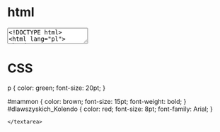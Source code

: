 <!DOCTYPE html>
<html lang="en">
<head>
    <meta charset="UTF-8">
    <title>Title</title>
</head>
<body>
<h1>html</h1>
    <textarea>
<!DOCTYPE html>
<html lang="pl">
<head>
    <meta charset="UTF-8">
    <title>Kolendo</title>
    <link rel="stylesheet" type="text/css" href="zad22.css">
</head>
<body>
<!-- Akapit bez ID -->
<p>Kolendo<br>
    Informatyka to dziedzina nauki zajmująca się przetwarzaniem informacji przy użyciu komputerów. <br>

Programowanie polega na pisaniu kodu źródłowego, który komputer interpretuje i wykonuje. <br>

Algorytmy to zbiory kroków, które komputer wykonuje w celu rozwiązania określonego problemu. <br>

Bazy danych pozwalają na przechowywanie i zarządzanie dużymi ilościami informacji w uporządkowany sposób.</p>

<!-- Akapit z ID mammon -->
<p id="mammon">Kolendo<br>
    Sieci komputerowe umożliwiają komunikację między różnymi urządzeniami i wymianę danych. <br>

Bezpieczeństwo informatyczne zajmuje się ochroną systemów komputerowych przed zagrożeniami. <br>

Sztuczna inteligencja (AI) polega na tworzeniu systemów, które potrafią wykonywać zadania wymagające ludzkiej inteligencji. <br>

Uczenie maszynowe jest poddziedziną AI, gdzie systemy uczą się na podstawie danych i doskonalą swoje działanie.</p>

<!-- Akapit z identyfikatorem uniwersalnym w znaczniku H1 -->
<h1 id="dlawszyskich_Kolendo">Kolendo<br>
    Chmura obliczeniowa umożliwia przechowywanie danych i uruchamianie aplikacji na zdalnych serwerach. <br>

Big Data to analiza i interpretacja ogromnych zbiorów danych w celu odkrywania ukrytych wzorców. <br>

Internet Rzeczy (IoT) łączy urządzenia codziennego użytku z internetem, umożliwiając zdalne sterowanie i monitoring. <br>

Rozszerzona rzeczywistość (AR) nakłada cyfrowe informacje na rzeczywisty świat, wzbogacając wrażenia użytkownika.</h1>

<!-- Akapit z identyfikatorem uniwersalnym w znaczniku DIV -->
<div id="dlawszyskich_Kolendo">Kolendo<br>
    Systemy operacyjne zarządzają zasobami komputera i umożliwiają uruchamianie aplikacji. <br>

Open source to model licencjonowania, gdzie kod źródłowy jest dostępny publicznie i może być modyfikowany przez użytkowników. <br>

Blockchain to technologia rozproszonej księgi, która zapewnia bezpieczne i niezmienne zapisy transakcji. <br>

Informatyka kwantowa bada wykorzystanie zasad mechaniki kwantowej do przetwarzania informacji.</div>
</body>
</html>
<!-- Jakub Kolendo-->
    </textarea>
<h1>CSS</h1>
 p {
    color: green;
    font-size: 20pt;
}

#mammon {
    color: brown;
    font-size: 15pt;
    font-weight: bold;
}
#dlawszyskich_Kolendo {
    color: red;
    font-size: 8pt;
    font-family: Arial;
}

    </textarea>
</body>
</html>
